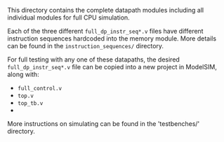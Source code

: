This directory contains the complete datapath modules including all individual modules for full CPU simulation.

Each of the three different `full_dp_instr_seq*.v` files have different instruction sequences hardcoded into the memory module. 
More details can be found in the `instruction_sequences/` directory.

For full testing with any one of these datapaths, the desired `full_dp_instr_seq*.v` file can be copied into a new project in ModelSIM, 
along with:
  - `full_control.v`
  - `top.v`
  - `top_tb.v`
  - 
More instructions on simulating can be found in the 'testbenches/' directory.
